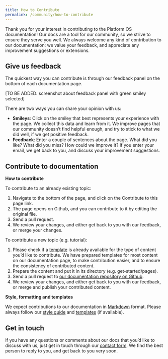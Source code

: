 ```yaml
---
title: How to Contribute
permalink: /community/how-to-contribute
---
```


Thank you for your interest in contributing to the Platform OS documentation! Our docs are a tool for our community, so we strive to ensure they serve you well. We always welcome any kind of contribution to our documentation: we value your feedback, and appreciate any improvement suggestions or extensions. 

## Give us feedback
The quickest way you can contribute is through our feedback panel on the bottom of each documentation page.

[TO BE ADDED: screenshot about feedback panel with green smiley selected] 

There are two ways you can share your opinion with us:

* **Smileys**: Click on the smiley that best represents your experience with the page. We collect this data and learn from it. We improve pages that our community doesn’t find helpful enough, and try to stick to what we did well, if we get positive feedback. 
* **Feedback**: Enter a couple of sentences about the page. What did you like? What did you miss? How could we improve it? If you enter your email, we get back to you, and discuss your improvement suggestions. 

## Contribute to documentation

**How to contribute** 

To contribute to an already existing topic:

1. Navigate to the bottom of the page, and click on the Contribute to this page link. 
2. The page opens on Github, and you can contribute to it by editing the original file. 
3. Send a pull request. 
4. We review your changes, and either get back to you with our feedback, or merge your changes.

To contribute a new topic (e.g. tutorial):

1. Please check if a [template]() is already available for the type of content you’d like to contribute. We have prepared templates for most content on our documentation page, to make contribution easier, and to ensure the consistency of contributed content. 
2. Prepare the content and put it in its directory (e.g. get-started/pages). 
3. Send a pull request to [our documentation repository on Github]().
4.  We review your changes, and either get back to you with our feedback, or merge and publish your contributed content. 

**Style, formatting and templates**

We expect contributions to our documentation in [Markdown](https://www.markdownguide.org) format. Please always follow our [style guide]() and [templates]() (if available).  

## Get in touch 
If you have any questions or comments about our docs that you’d like to discuss with us, just get in touch through our [contact form](). We find the best person to reply to you, and get back to you very soon.   

